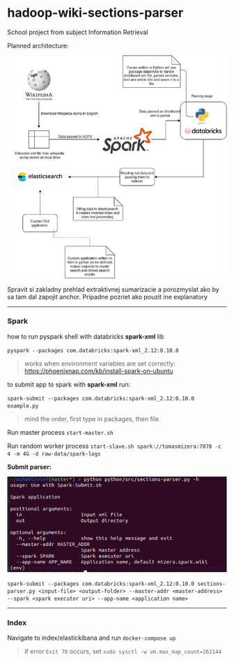# hadoop-wiki-sections-parser

School project from subject Information Retrieval

Planned architecture:

![](doc/architecture_plan.png)


Spravit si zakladny prehlad extraktivnej sumarizacie a porozmyslat ako by sa tam dal zapojit anchor.
Pripadne pozriet ako pouzit ine explanatory 



----

### Spark

how to run pyspark shell with databricks **spark-xml** lib 

`pyspark --packages com.databricks:spark-xml_2.12:0.10.0`

> works when environment variables are set correctly: https://phoenixnap.com/kb/install-spark-on-ubuntu

to submit app to spark with **spark-xml** run:

`spark-submit --packages com.databricks:spark-xml_2.12:0.10.0 example.py`

> mind the order, first type in packages, then file

Run master process
`start-master.sh`

Run random worker process
`start-slave.sh spark://tomasmizera:7078 -c 4 -m 4G -d raw-data/spark-logs`

**Submit parser:**  

![](doc/parser-help.png)

```spark-submit --packages com.databricks:spark-xml_2.12:0.10.0 sections-parser.py <input-file> <output-folder> --master-addr <master-address> --spark <spark executor uri> --app-name <application name>```

---

### Index

Navigate to index/elastickibana and run `docker-compose up` 

> if error `Exit 78` occurs, set `sudo sysctl -w vm.max_map_count=262144`


